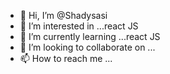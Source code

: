 - 👋 Hi, I’m @Shadysasi
- 👀 I’m interested in ...react JS
- 🌱 I’m currently learning ...react JS
- 💞️ I’m looking to collaborate on ...
- 📫 How to reach me ...

<!---
Shadysasi/Shadysasi is a ✨ special ✨ repository because its `README.md` (this file) appears on your GitHub profile.
You can click the Preview link to take a look at your changes.
--->
